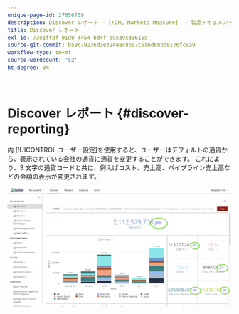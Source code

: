 ```yaml
---
unique-page-id: 27656739
description: Discover レポート — [!DNL Marketo Measure]  — 製品ドキュメント
title: Discover レポート
exl-id: 73e1ffaf-01d0-4454-bd4f-b9e39c33615a
source-git-commit: b59c79236d3e324e8c8b07c5a6d68bd8176fc8a9
workflow-type: tm+mt
source-wordcount: '52'
ht-degree: 0%

---
```


# Discover レポート {#discover-reporting}

内 [!UICONTROL ユーザー設定]を使用すると、ユーザーはデフォルトの通貨から、表示されている会社の通貨に通貨を変更することができます。 これにより、3 文字の通貨コードと共に、例えばコスト、売上高、パイプライン売上高などの金額の表示が変更されます。

![](assets/one.png)
